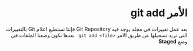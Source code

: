 # <div dir=rtl>الأمر git add</div>


<div  dir=rtl>
بعد عمل تغييرات في مجلد يوجد فيه Git Repository فإننا نستطيع اعلام Git بالتغييرات التي نريد تسجيلها عن طريق الامر  <code dir=ltr> git add &ltfile&gt</code>
بعدها نكون وضعنا  الملفات في وضع <b>Staged</b> 
</div>
